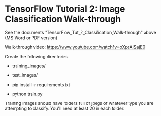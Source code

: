 # TensorFlow Tutorial 2: Image Classification Walk-through

See the documents "TensorFlow_Tut_2_Classification_Walk-through" above (MS Word or PDF version)

Walk-through video:
https://www.youtube.com/watch?v=oXpsAiSajE0


Create the following directories 
* training_images/
* test_images/

* pip install -r requirements.txt
* python train.py


Training images should have folders full of jpegs of whatever type you are attempting to classify.  You'll need at least 20 in each folder.
